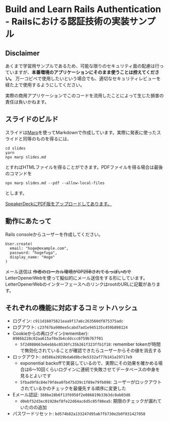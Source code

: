 # Build and Learn Rails Authentication - Railsにおける認証技術の実装サンプル

## Disclaimer

あくまで学習用サンプルであるため、可能な限りのセキュリティ面の配慮は行っていますが、**本番環境のアプリケーションにそのまま使うことは控えてください。** 万一コピペで使用したいという場合でも、適切なセキュリティレビューを経た上で使用するようにしてください。

実際の商用アプリケーションでこのコードを流用したことによって生じた損害の責任は負いかねます。

## スライドのビルド

スライドは[Marp](https://marp.app/)を使ってMarkdownで作成しています。実際に発表に使ったスライドと同等のものを得るには、

```
cd slides
yarn
npx marp slides.md
```

とすればHTMLファイルを得ることができます。PDFファイルを得る場合は最後のコマンドを

```
npx marp slides.md --pdf --allow-local-files
```

とします。

[SpeakerDeckにPDF版をアップロードしてあります。](https://speakerdeck.com/sylph01/build-and-learn-rails-authentication)

## 動作にあたって

Rails consoleからユーザーを作成してください。

```
User.create(
  email: "hoge@example.com",
  password: "hogefuga",
  display_name: "Hoge"
)
```

メール送信は ~~作者のローカル環境がOP25Bされてるっぽいので~~ LetterOpenerWebを使って擬似的にメール送信をする形にしています。LetterOpenerWebのインターフェースへのリンクはrootのURLに記載があります。

## それぞれの機能に対応するコミットハッシュ

- ログイン: `c911d16075821eaa9f17a6c263560df875375adc`
- ログアウト: `c23f67ba900ee5cabd7ad1e945135c459b898124`
- Cookieからの再ログイン(remember): `0986b228c02aa615af0a3b4cddccc0759b767f01`
  - `5f2d088663e6ebbbc0530fc35b261f323ffb1f18`: remember tokenが時間で無効化されていることが確認できたらユーザーからその値を消去する
- ロックアウト: `dd586a2019bda6d8bc9e5332af77b141a29717e9`
  - exponential backoffで実装しているので、実際にその効果を確かめる場合は6〜10回くらいログインに連続で失敗させてデータベースの中身を見るとよいです
  - `5fbad9f8c84e79fdea0fb475d39c1f89e79fb098`: ユーザーがロックアウトされているかのチェックを最優先する順序に変更した
- Eメール認証: `388be28b6f13f6958f2e086819b33b3dc0ab03d6`
  - `d0ebf52d3ec01928ef8fe22d64ac6d5c85f88ea5`: 期限のチェックが漏れていたのの追加
- パスワードリセット: `bd574b82a133247d95ab7fb730e2b0f831427058`
